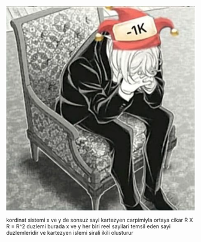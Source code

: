 <p align="center">
    <img src="img/wtfamidoing.png">
</p>

kordinat sistemi
x ve y de sonsuz sayi
kartezyen carpimiyla ortaya cikar
R X R = R^2 duzlemi
burada x ve y her biri reel sayilari temsil eden sayi duzlemleridir
ve kartezyen islemi sirali ikili olusturur


